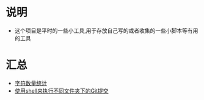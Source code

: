 # 说明
* 这个项目是平时的一些小工具,用于存放自己写的或者收集的一些小脚本等有用的工具
# 汇总
* [字符数量统计](./StringCount/ReadMe.md)
* [使用shell来执行不同文件夹下的Git提交](./Shell/ReadMe.md)
